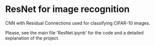 # ResNet for image recognition
CNN with Residual Connections used for classifying CIFAR-10 images.

Please, see the main file 'ResNet.ipynb' for the code and a detailed explanation of the project.
